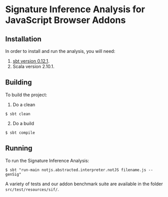 # Signature Inference Analysis for JavaScript Browser Addons

## Installation

In order to install and run the analysis, you will need:

1. [sbt version 0.12.1](http://www.scala-sbt.org/0.12.1/docs/home.html).
2. Scala version 2.10.1.
 
## Building

To build the project:

1. Do a clean
```console
$ sbt clean
```

2. Do a build
```console
$ sbt compile
```     

## Running

To run the Signature Inference Analysis:
```console
$ sbt "run-main notjs.abstracted.interpreter.notJS filename.js --genSig"
```
A variety of tests and our addon benchmark suite are available in the folder `src/test/resources/sif/`.

